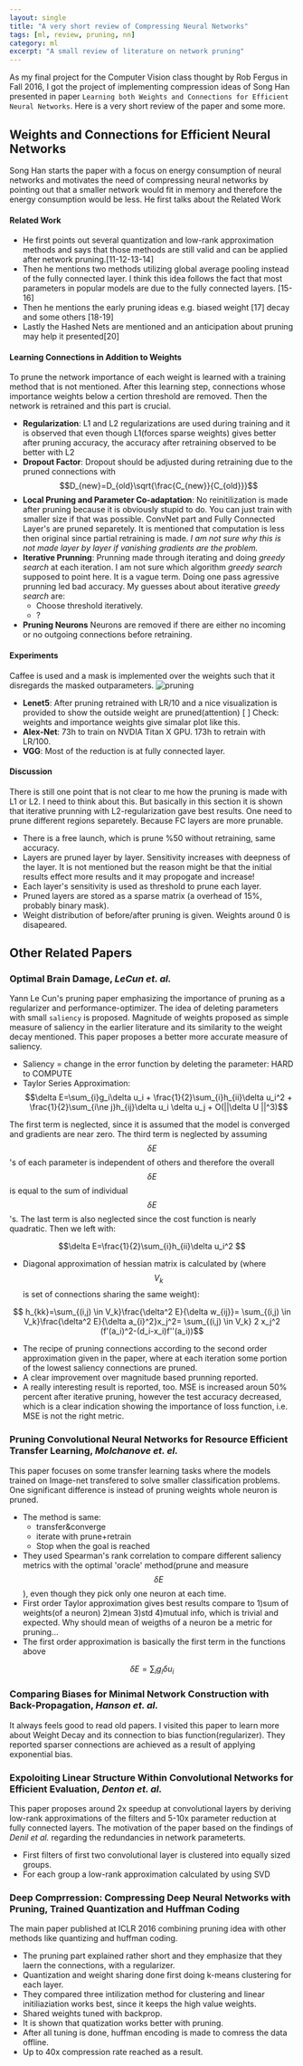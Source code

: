 ```yaml
---
layout: single
title: "A very short review of Compressing Neural Networks"
tags: [ml, review, pruning, nn]
category: ml
excerpt: "A small review of literature on network pruning"
---
```


As my final project for the Computer Vision class thought by Rob Fergus in Fall 2016, I got the project of implementing compression ideas of Song Han presented in paper `Learning both Weights and Connections for Efficient Neural Networks`. Here is a very short review of the paper and some more.

## Weights and Connections for Efficient Neural Networks
Song Han starts the paper with a focus on energy consumption of neural networks and motivates the need of compressing neural networks by pointing out that a smaller network would fit in memory and therefore the energy consumption would be less. He first talks about the Related Work

#### Related Work
- He first points out several quantization and low-rank approximation methods and says that those methods are still valid and can be applied after network pruning.[11-12-13-14]
- Then he mentions two methods utilizing global average pooling instead of the fully connected layer. I think this idea follows the fact that most parameters in popular models are due to the fully connected layers. [15-16]
- Then he mentions the early pruning ideas e.g. biased weight [17] decay and some others [18-19]
- Lastly the Hashed Nets are mentioned and an anticipation about pruning may help it presented[20]

#### Learning Connections in Addition to Weights
To prune the network importance of each weight is learned with a training method that is not mentioned. After this learning step, connections whose importance weights below a certion threshold are removed. Then the network is retrained and this part is crucial. 

- __Regularization__: L1 and L2 regularizations are used during training and it is observed that even though L1(forces sparse weights) gives better after pruning accuracy, the accuracy after retraining observed to be better with L2
- __Dropout Factor__: Dropout should be adjusted during retraining due to the pruned connections with $$D_{new}=D_{old}\sqrt{\frac{C_{new}}{C_{old}}}$$
- __Local Pruning and Parameter Co-adaptation__: No reinitilization is made after pruning because it is obviously stupid to do. You can just train with smaller size if that was possible. ConvNet part and Fully Connected Layer's are pruned separetely. It is mentioned that computation is less then original since partial retraining is made. _I am not sure why this is not made layer by layer if vanishing gradients are the problem._
- __Iterative Prunning__: Prunning made through iterating and doing _greedy search_ at each iteration. I am not sure which algorithm _greedy search_ supposed to point here. It is a vague term. Doing one pass agressive prunning led bad accuracy. 
  My guesses about about iterative _greedy search_ are:
  - Choose threshold iteratively. 
  - ?
- __Pruning Neurons__ Neurons are removed if there are either no incoming or no outgoing connections before retraining.

#### Experiments
Caffee is used and a mask is implemented over the weights such that it disregards the masked outparameters.
![pruning](/assets/images/network_pruning/pruning.jpg)

- __Lenet5__: After pruning retrained with LR/10 and a nice visualization is provided to show the outside weight are pruned(attention) 
  [ ] Check: weights and importance weights give simalar plot like this.
- __Alex-Net__: 73h to train on NVDIA Titan X GPU. 173h to retrain with LR/100.
- __VGG__: Most of the reduction is at fully connected layer.

#### Discussion
There is still one point that is not clear to me how the pruning is made with L1 or L2. I need to think about this. But basically in this section it is shown that iterative prunning with L2-regularization gave best results. One need to prune different regions separetely. Because FC layers are more prunable. 

- There is a free launch, which is prune %50 without retraining, same accuracy.
- Layers are pruned layer by layer. Sensitivity increases with deepness of the layer. It is not mentioned but the reason might be that the initial results effect more results and it may propogate and increase! 
- Each layer's sensitivity is used as threshold to prune each layer.
- Pruned layers are stored as a sparse matrix (a overhead of 15%, probably binary mask).
- Weight distribution of before/after pruning is given. Weights around 0 is disapeared. 

## Other Related Papers

### Optimal Brain Damage, *LeCun et. al.*
Yann Le Cun's pruning paper emphasizing the importance of pruning as a regularizer and performance-optimizer. The idea of deleting parameters with small `saliency` is proposed. Magnitude of weights proposed as simple measure of saliency in the earlier literature and its similarity to the weight decay mentioned. This paper proposes a better more accurate measure of saliency. 

- Saliency = change in the error function by deleting the parameter: HARD to COMPUTE
- Taylor Series Approximation: 
$$\delta E=\sum_{i}g_i\delta u_i + \frac{1}{2}\sum_{i}h_{ii}\delta u_i^2 + \frac{1}{2}\sum_{i\ne j}h_{ij}\delta u_i \delta u_j + O(||\delta U ||^3)$$

The first term is neglected, since it is assumed that the model is converged and gradients are near zero. The third term is neglected by assuming $$\delta E$$'s of each parameter is independent of others and therefore the overall $$\delta E$$ is equal to the sum of individual $$\delta E$$'s. The last term is also neglected since the cost function is nearly quadratic. Then we left with:

$$\delta E=\frac{1}{2}\sum_{i}h_{ii}\delta u_i^2 $$

- Diagonal approximation of hessian matrix is calculated by (where $$V_k$$ is set of connections sharing the same weight):

$$ h_{kk}=\sum_{(i,j) \in V_k}\frac{\delta^2 E}{\delta w_{ij}}=
\sum_{(i,j) \in V_k}\frac{\delta^2 E}{\delta a_{i}^2}x_j^2=
\sum_{(i,j) \in V_k} 2 x_j^2 (f'(a_i)^2-(d_i-x_i)f''(a_i))$$

- The recipe of pruning connections according to the second order approximation given in the paper, where at each iteration some portion of the lowest saliency connections are pruned.
- A clear improvement over magnitude based prunning reported.
- A really interesting result is reported, too. MSE is increased aroun 50% percent after iterative pruning, however the test accuracy decreased, which is a clear indication showing the importance of loss function, i.e. MSE is not the right metric.

### Pruning Convolutional Neural Networks for Resource Efficient Transfer Learning, *Molchanove et. el.*
This paper focuses on some transfer learning tasks where the models trained on Image-net transfered to solve smaller classification problems. One significant difference is instead of pruning weights whole neuron is pruned.
- The method is same: 
    - transfer&converge
    - iterate with prune+retrain
    - Stop when the goal is reached
- They used Spearman's rank correlation to compare different saliency metrics with the optimal 'oracle' method(prune and measure $$\delta E$$), even though they pick only one neuron at each time.
- First order Taylor approximation gives best results compare to 1)sum of weights(of a neuron) 2)mean 3)std 4)mutual info, which is trivial and expected. Why should mean of weigths of a neuron be a metric for pruning... 
- The first order approximation is basically the first term in the functions above 

$$\delta E=\sum_{i}g_i\delta u_i$$

### Comparing Biases for Minimal Network Construction with Back-Propagation, *Hanson et. al.*
It always feels good to read old papers. I visited this paper to learn more about Weight Decay and its connection to bias function(regularizer). They reported sparser connections are achieved as a result of applying exponential bias. 

### Expoloiting Linear Structure Within Convolutional Networks for Efficient Evaluation, *Denton et. al.*
This paper proposes around 2x speedup at convolutional layers by deriving low-rank approximations of the filters and 5-10x parameter reduction at fully connected layers. The motivation of the paper based on the findings of *Denil et al.* regarding the redundancies in network parameterts.

- First filters of first two convolutional layer is clustered into equally sized groups.
- For each group a low-rank approximation calculated by using SVD 

### Deep Comprression: Compressing Deep Neural Networks with Pruning, Trained Quantization and Huffman Coding
The main paper published at ICLR 2016 combining pruning idea with other methods like quantizing and huffman coding.

- The pruning part explained rather short and they emphasize that they laern the connections, with a regularizer. 
- Quantization and weight sharing done first doing k-means clustering for each layer.
- They compared three intilization method for clustering and linear initiliaziation works best, since it keeps the high value weights.
- Shared weights tuned with backprop.
- It is shown that quatization works better with pruning.
- After all tuning is done, huffman encoding is made to comress the data offline.
- Up to 40x compression rate reached as a result. 
